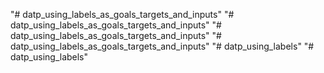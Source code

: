 "# datp_using_labels_as_goals_targets_and_inputs" 
"# datp_using_labels_as_goals_targets_and_inputs" 
"# datp_using_labels_as_goals_targets_and_inputs" 
"# datp_using_labels_as_goals_targets_and_inputs" 
"# datp_using_labels" 
"# datp_using_labels" 
